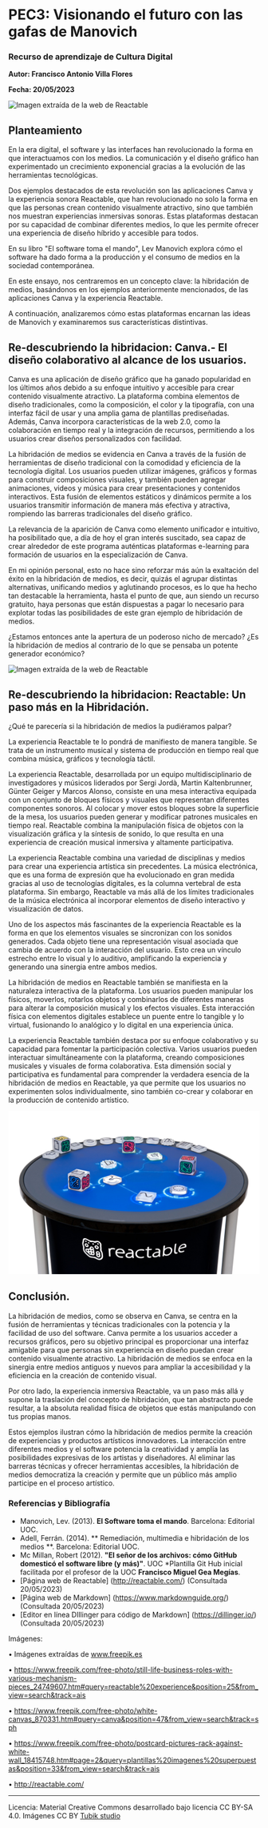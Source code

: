 # PEC3: Visionando el futuro con las gafas de Manovich 

### Recurso de aprendizaje de Cultura Digital 


**Autor: Francisco Antonio Villa Flores**


**Fecha: 20/05/2023**

![Imagen extraída de la web de Reactable](https://github.com/Curro1brt/PEC3_Manovich_Reloaded/blob/main/still-life-business-roles-with-various-mechanism-pieces.jpg)


## Planteamiento


En la era digital, el software y las interfaces han revolucionado la forma en que interactuamos con los medios. La comunicación y el diseño gráfico han experimentado un crecimiento exponencial gracias a la evolución de las herramientas tecnológicas. 

Dos ejemplos destacados de esta revolución son las aplicaciones Canva y la experiencia sonora Reactable, que han revolucionado no solo la forma en que las personas crean contenido visualmente atractivo, sino que también nos muestran experiencias inmersivas sonoras. Estas plataformas destacan por su capacidad de combinar diferentes medios, lo que les permite ofrecer una experiencia de diseño híbrido y accesible para todos. 

En su libro "El software toma el mando", Lev Manovich explora cómo el software ha dado forma a la producción y el consumo de medios en la sociedad contemporánea.

En este ensayo, nos centraremos en un concepto clave: la hibridación de medios, basándonos en los ejemplos anteriormente mencionados, de las aplicaciones Canva y la experiencia Reactable. 

A continuación, analizaremos cómo estas plataformas encarnan las ideas de Manovich y examinaremos sus características distintivas. 

## Re-descubriendo la hibridacion: Canva.- El diseño colaborativo al alcance de los usuarios.

Canva es una aplicación de diseño gráfico que ha ganado popularidad en los últimos años debido a su enfoque intuitivo y accesible para crear contenido visualmente atractivo. La plataforma combina elementos de diseño tradicionales, como la composición, el color y la tipografía, con una interfaz fácil de usar y una amplia gama de plantillas prediseñadas. Además, Canva incorpora características de la web 2.0, como la colaboración en tiempo real y la integración de recursos, permitiendo a los usuarios crear diseños personalizados con facilidad.

La hibridación de medios se evidencia en Canva a través de la fusión de herramientas de diseño tradicional con la comodidad y eficiencia de la tecnología digital.  Los usuarios pueden utilizar imágenes, gráficos y formas para construir composiciones visuales, y también pueden agregar animaciones, videos y música para crear presentaciones y contenidos interactivos. Esta fusión de elementos estáticos y dinámicos permite a los usuarios transmitir información de manera más efectiva y atractiva, rompiendo las barreras tradicionales del diseño gráfico.

La relevancia de la aparición de Canva como elemento unificador e intuitivo, ha posibilitado que, a día de hoy el gran interés suscitado, sea capaz de crear alrededor de este programa auténticas plataformas e-learning para formación de usuarios en la especialización de Canva. 

En mi opinión personal, esto no hace sino reforzar más aún la exaltación del éxito en la hibridación de medios, es decir, quizás el agrupar distintas alternativas, unificando medios y aglutinando procesos, es lo que ha hecho tan destacable la herramienta, hasta el punto de que, aun siendo un recurso gratuito, haya personas que están dispuestas a pagar lo necesario para explotar todas las posibilidades de este gran ejemplo de hibridación de medios. 

¿Estamos entonces ante la apertura de un poderoso nicho de mercado? ¿Es la hibridación de medios al contrario de lo que se pensaba un potente generador económico?

![Imagen extraída de la web de Reactable](https://github.com/Curro1brt/PEC3_Manovich_Reloaded/blob/main/postcard-pictures-rack-against-white-wall.jpg)



## Re-descubriendo la hibridacion: Reactable: Un paso más en la Hibridación.

¿Qué te parecería si la hibridación de medios la pudiéramos palpar? 

La experiencia Reactable te lo pondrá de manifiesto de manera tangible. Se trata de un instrumento musical y sistema de producción en tiempo real que combina música, gráficos y tecnología táctil. 

La experiencia Reactable, desarrollada por un equipo multidisciplinario de investigadores y músicos liderados por Sergi Jordà, Martin Kaltenbrunner, Günter Geiger y Marcos Alonso, consiste en una mesa interactiva equipada con un conjunto de bloques físicos y visuales que representan diferentes componentes sonoros. Al colocar y mover estos bloques sobre la superficie de la mesa, los usuarios pueden generar y modificar patrones musicales en tiempo real. Reactable combina la manipulación física de objetos con la visualización gráfica y la síntesis de sonido, lo que resulta en una experiencia de creación musical inmersiva y altamente participativa.

La experiencia Reactable combina una variedad de disciplinas y medios para crear una experiencia artística sin precedentes. La música electrónica, que es una forma de expresión que ha evolucionado en gran medida gracias al uso de tecnologías digitales, es la columna vertebral de esta plataforma. Sin embargo, Reactable va más allá de los límites tradicionales de la música electrónica al incorporar elementos de diseño interactivo y visualización de datos.

Uno de los aspectos más fascinantes de la experiencia Reactable es la forma en que los elementos visuales se sincronizan con los sonidos generados. Cada objeto tiene una representación visual asociada que cambia de acuerdo con la interacción del usuario. Esto crea un vínculo estrecho entre lo visual y lo auditivo, amplificando la experiencia y generando una sinergia entre ambos medios.

La hibridación de medios en Reactable también se manifiesta en la naturaleza interactiva de la plataforma. Los usuarios pueden manipular los físicos, moverlos, rotarlos objetos y combinarlos de diferentes maneras para alterar la composición musical y los efectos visuales. Esta interacción física con elementos digitales establece un puente entre lo tangible y lo virtual, fusionando lo analógico y lo digital en una experiencia única.

La experiencia Reactable también destaca por su enfoque colaborativo y su capacidad para fomentar la participación colectiva. Varios usuarios pueden interactuar simultáneamente con la plataforma, creando composiciones musicales y visuales de forma colaborativa. Esta dimensión social y participativa es fundamental para comprender la verdadera esencia de la hibridación de medios en Reactable, ya que permite que los usuarios no experimenten solos individualmente, sino también co-crear y colaborar en la producción de contenido artístico.

![Imagen extraída de la web de Reactable](https://github.com/Curro1brt/PEC3_Manovich_Reloaded/blob/main/reactable_live_mhd_sonard_2015.jpg)



## Conclusión.

La hibridación de medios, como se observa en Canva, se centra en la fusión de herramientas y técnicas tradicionales con la potencia y la facilidad de uso del software. Canva permite a los usuarios acceder a recursos gráficos, pero su objetivo principal es proporcionar una interfaz amigable para que personas sin experiencia en diseño puedan crear contenido visualmente atractivo. La hibridación de medios se enfoca en la sinergia entre medios antiguos y nuevos para ampliar la accesibilidad y la eficiencia en la creación de contenido visual.

Por otro lado, la experiencia inmersiva Reactable, va un paso más allá y supone la traslación del concepto de hibridación, que tan abstracto puede resultar, a la absoluta realidad física de objetos que estás manipulando con tus propias manos.

Estos ejemplos ilustran cómo la hibridación de medios permite la creación de experiencias y productos artísticos innovadores. La interacción entre diferentes medios y el software potencia la creatividad y amplía las posibilidades expresivas de los artistas y diseñadores. Al eliminar las barreras técnicas y ofrecer herramientas accesibles, la hibridación de medios democratiza la creación y permite que un público más amplio participe en el proceso artístico.



### Referencias y Bibliografía

* Manovich, Lev. (2013). **El Software toma el mando**. Barcelona: Editorial UOC. 
* Adell, Ferrán. (2014). ** Remediación, multimedia e hibridación de los medios **. Barcelona: Editorial UOC.
* Mc Millan, Robert (2012). **"El señor de los archivos: cómo GitHub domesticó el software libre (y más)"**. UOC 
*Plantilla Git Hub inicial facilitada por el profesor de la UOC **Francisco Miguel Gea Megías**. 
* [Página web de Reactable] (http://reactable.com/) (Consultada 20/05/2023)
* [Página web de Markdown] (https://www.markdownguide.org/)  (Consultada 20/05/2023)
* [Editor en línea DIllinger para código de Markdown] (https://dillinger.io/) (Consultada 20/05/2023)



Imágenes:


•	Imágenes extraídas de www.freepik.es

•	https://www.freepik.com/free-photo/still-life-business-roles-with-various-mechanism-pieces_24749607.htm#query=reactable%20experience&position=25&from_view=search&track=ais

•	https://www.freepik.com/free-photo/white-canvas_870331.htm#query=canva&position=47&from_view=search&track=sph

•	https://www.freepik.com/free-photo/postcard-pictures-rack-against-white-wall_18415748.htm#page=2&query=plantillas%20imagenes%20superpuestas&position=33&from_view=search&track=ais

•	http://reactable.com/
 


----

Licencia: Material Creative Commons desarrollado bajo licencia CC BY-SA 4.0. Imágenes CC BY [Tubik studio](https://blog.tubikstudio.com/how-to-create-original-flat-illustrations-designers-tips/) 

